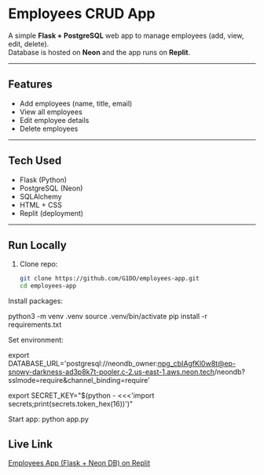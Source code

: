 # Employees CRUD App

A simple **Flask + PostgreSQL** web app to manage employees (add, view, edit, delete).  
Database is hosted on **Neon** and the app runs on **Replit**.

---

## Features
- Add employees (name, title, email)
- View all employees
- Edit employee details
- Delete employees

---

## Tech Used
- Flask (Python)
- PostgreSQL (Neon)
- SQLAlchemy
- HTML + CSS
- Replit (deployment)

---

## Run Locally
1. Clone repo:
   ```bash
   git clone https://github.com/G1DO/employees-app.git
   cd employees-app


Install packages:

python3 -m venv .venv
source .venv/bin/activate
pip install -r requirements.txt


Set environment:

export DATABASE_URL='postgresql://neondb_owner:npg_cbIAgfKl0w8t@ep-snowy-darkness-ad3p8k7t-pooler.c-2.us-east-1.aws.neon.tech/neondb?sslmode=require&channel_binding=require'   

export SECRET_KEY="$(python - <<<'import secrets;print(secrets.token_hex(16))')"


Start app:
python app.py




## Live Link
[Employees App (Flask + Neon DB) on Replit](https://62412de1-d5bd-4658-995c-75966451e0d6-00-14kqg6zejs4kh.worf.replit.dev/)



